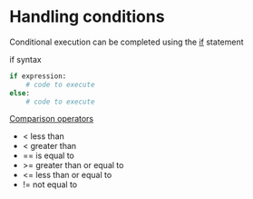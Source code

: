 # Handling conditions
Conditional execution can be completed using the [if](https://docs.python.org/3/reference/compound_stmts.html#the-if-statement) statement

if syntax
```python
if expression:
    # code to execute
else:
    # code to execute
```

[Comparison operators](https://docs.python.org/3/library/stdtypes.html#comparisons)
 - < less than
 - < greater than
 - == is equal to
 - \>= greater than or equal to
 - <= less than or equal to
- != not equal to

 